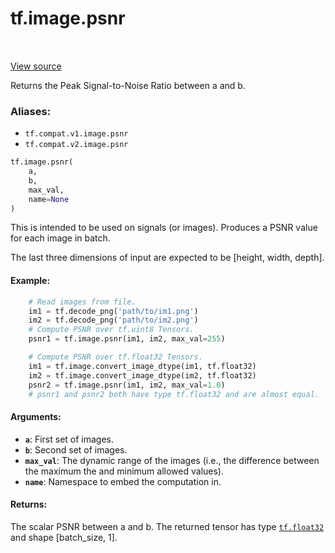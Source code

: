 <div itemscope itemtype="http://developers.google.com/ReferenceObject">
<meta itemprop="name" content="tf.image.psnr" />
<meta itemprop="path" content="Stable" />
</div>

# tf.image.psnr

<!-- Insert buttons -->

<table class="tfo-notebook-buttons tfo-api" align="left">
</table>

<a target="_blank" href="/code/stable/tensorflow/python/ops/image_ops_impl.py">View source</a>



<!-- Start diff -->
Returns the Peak Signal-to-Noise Ratio between a and b.

### Aliases:

* `tf.compat.v1.image.psnr`
* `tf.compat.v2.image.psnr`


``` python
tf.image.psnr(
    a,
    b,
    max_val,
    name=None
)
```



<!-- Placeholder for "Used in" -->

This is intended to be used on signals (or images). Produces a PSNR value for
each image in batch.

The last three dimensions of input are expected to be [height, width, depth].

#### Example:



```python
    # Read images from file.
    im1 = tf.decode_png('path/to/im1.png')
    im2 = tf.decode_png('path/to/im2.png')
    # Compute PSNR over tf.uint8 Tensors.
    psnr1 = tf.image.psnr(im1, im2, max_val=255)

    # Compute PSNR over tf.float32 Tensors.
    im1 = tf.image.convert_image_dtype(im1, tf.float32)
    im2 = tf.image.convert_image_dtype(im2, tf.float32)
    psnr2 = tf.image.psnr(im1, im2, max_val=1.0)
    # psnr1 and psnr2 both have type tf.float32 and are almost equal.
```

#### Arguments:


* <b>`a`</b>: First set of images.
* <b>`b`</b>: Second set of images.
* <b>`max_val`</b>: The dynamic range of the images (i.e., the difference between the
  maximum the and minimum allowed values).
* <b>`name`</b>: Namespace to embed the computation in.


#### Returns:

The scalar PSNR between a and b. The returned tensor has type <a href="../../tf.md#float32"><code>tf.float32</code></a>
and shape [batch_size, 1].
